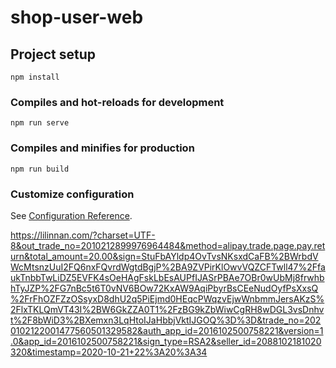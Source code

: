 # shop-user-web

## Project setup
```
npm install
```

### Compiles and hot-reloads for development
```
npm run serve
```

### Compiles and minifies for production
```
npm run build
```

### Customize configuration
See [Configuration Reference](https://cli.vuejs.org/config/).

https://lilinnan.com/?charset=UTF-8&out_trade_no=2010212899976964484&method=alipay.trade.page.pay.return&total_amount=20.00&sign=StuFbAYldp4OvTvsNKsxdCaFB%2BWrbdVWcMtsnzUuI2FQ6nxFQvrdWgtdBgjP%2BA9ZVPirKlOwvVQZCFTwll47%2FfaukTnbbTwLiDZ5EVFK4sOeHAgFskLbEsAUPfIJASrPBAe7OBr0wUbMj8frwhbhTyJZP%2FG7nBc5t6T0vNV6BOw72KxAW9AqiPbyrBsCEeNudOyfPsXxsQ%2FrFhOZFZzOSsyxD8dhU2q5PiEjmd0HEqcPWqzvEjwWnbmmJersAKzS%2FlxTKLQmVT43I%2BW6GkZZA0T1%2FzBG9kZbWiwCgRH8wDGL3vsDnhvt%2F8bWiD3%2BXemxn3LqHtoIJaHbbjVktIJGOQ%3D%3D&trade_no=2020102122001477560501329582&auth_app_id=2016102500758221&version=1.0&app_id=2016102500758221&sign_type=RSA2&seller_id=2088102181020320&timestamp=2020-10-21+22%3A20%3A34
